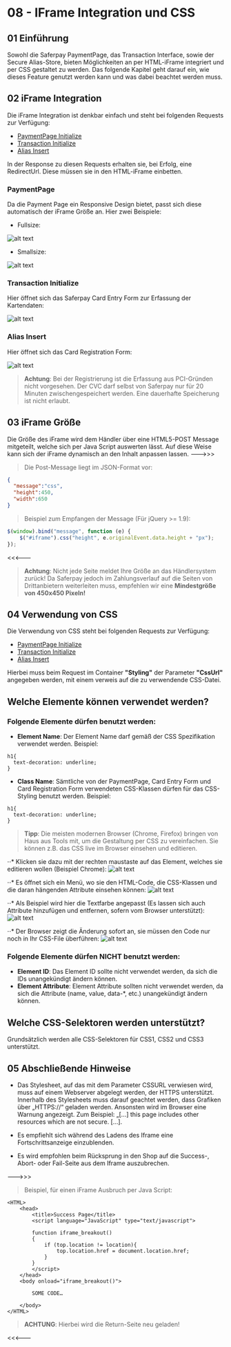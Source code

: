 # 08 - IFrame Integration und CSS

## <a name="css-start"></a> 01 Einführung

Sowohl die Saferpay PaymentPage, das Transaction Interface, sowie der Secure Alias-Store, bieten Möglichkeiten an per HTML-iFrame integriert und per CSS gestaltet zu werden.
Das folgende Kapitel geht darauf ein, wie dieses Feature genutzt werden kann und was dabei beachtet werden muss.

## <a name="css-iframe"></a> 02 iFrame Integration

Die iFrame Integration ist denkbar einfach und steht bei folgenden Requests zur Verfügung:

+ [PaymentPage Initialize](https://saferpay.github.io/jsonapi/#Payment_v1_PaymentPage_Initialize)
+ [Transaction Initialize](https://saferpay.github.io/jsonapi/#Payment_v1_Transaction_Initialize)
+ [Alias Insert](https://saferpay.github.io/jsonapi/#Payment_v1_Alias_Insert)

In der Response zu diesen Requests erhalten sie, bei Erfolg, eine RedirectUrl.
Diese müssen sie in den HTML-iFrame einbetten.

### PaymentPage

Da die Payment Page ein Responsive Design bietet, passt sich diese automatisch der iFrame Größe an.
Hier zwei Beispiele:

+ Fullsize:

![alt text](https://raw.githubusercontent.com/saferpay/sndbx/master/images/iFramefull.PNG "PaymentPage Fullsize")

+ Smallsize:

![alt text](https://raw.githubusercontent.com/saferpay/sndbx/master/images/iFramesml.PNG "PaymentPage Smallsize")

### Transaction Initialize

Hier öffnet sich das Saferpay Card Entry Form zur Erfassung der Kartendaten:

![alt text](https://raw.githubusercontent.com/saferpay/sndbx/master/images/transactioniframe.PNG "Card Entry Form")

### Alias Insert

Hier öffnet sich das Card Registration Form:

![alt text](https://raw.githubusercontent.com/saferpay/sndbx/master/images/scdiframe.PNG "Card Registration Form")
>
>    <i class="glyphicon glyphicon-hand-right"></i> **Achtung**: Bei der Registrierung ist die Erfassung aus PCI-Gründen nicht vorgesehen. Der CVC darf selbst von Saferpay nur für 20 Minuten zwischengespeichert werden. Eine dauerhafte Speicherung ist nicht erlaubt.
>

## <a name="css-iframe_size"></a> 03 iFrame Größe

Die Größe des iFrame wird dem Händler über eine HTML5-POST Message mitgeteilt, welche sich per Java Script auswerten lässt.
Auf diese Weise kann sich der iFrame dynamisch an den Inhalt anpassen lassen.
--->>>
>
>    <i class="glyphicon glyphicon-hand-right"></i> Die Post-Message liegt im JSON-Format vor:
>
```json
{  
  "message":"css",
  "height":450,
  "width":650
}
```

>
>    <i class="glyphicon glyphicon-hand-right"></i> Beispiel zum Empfangen der Message (Für jQuery >= 1.9):
>
```javascript
$(window).bind("message", function (e) {
	$("#iframe").css("height", e.originalEvent.data.height + "px");
});
```

<<<---

>
>    <i class="glyphicon glyphicon-hand-right"></i> **Achtung**: Nicht jede Seite meldet Ihre Größe an das Händlersystem zurück! Da Saferpay jedoch im Zahlungsverlauf auf die Seiten von Drittanbietern weiterleiten muss, empfehlen wir eine **Mindestgröße von 450x450 Pixeln!**
>

## <a name="css-css"></a> 04 Verwendung von CSS
Die Verwendung von CSS steht bei folgenden Requests zur Verfügung:

+ [PaymentPage Initialize](https://saferpay.github.io/jsonapi/#Payment_v1_PaymentPage_Initialize)
+ [Transaction Initialize](https://saferpay.github.io/jsonapi/#Payment_v1_Transaction_Initialize)
+ [Alias Insert](https://saferpay.github.io/jsonapi/#Payment_v1_Alias_Insert)

Hierbei muss beim Request im Container **"Styling"** der Parameter **"CssUrl"** angegeben werden, mit einem verweis auf die zu verwendende CSS-Datei.

## Welche Elemente können verwendet werden?

### Folgende Elemente dürfen benutzt werden:

+ **Element Name**: Der Element Name darf gemäß der CSS Spezifikation verwendet werden.
Beispiel:
```
h1{
  text-decoration: underline;
}
```

+ **Class Name**: Sämtliche von der PaymentPage, Card Entry Form und Card Registration Form verwendeten CSS-Klassen dürfen für das CSS-Styling benutzt werden.
Beispiel:
```
h1{
  text-decoration: underline;
}
```

>
>    <i class="glyphicon glyphicon-hand-right"></i> **Tipp**: Die meisten modernen Browser (Chrome, Firefox) bringen von Haus aus Tools mit, um die Gestaltung per CSS zu vereinfachen. Sie können z.B. das CSS live im Browser einsehen und editieren.
>

⋅⋅* Klicken sie dazu mit der rechten maustaste auf das Element, welches sie editieren wollen (Beispiel Chrome):
![alt text](https://raw.githubusercontent.com/saferpay/sndbx/master/images/CSSinspect1.png "CSS-Inspect 1")

⋅⋅* Es öffnet sich ein Menü, wo sie den HTML-Code, die CSS-Klassen und die daran hängenden Attribute einsehen können:
![alt text](https://raw.githubusercontent.com/saferpay/sndbx/master/images/CSSinspect2.png "CSS-Inspect 2")

⋅⋅* Als Beispiel wird hier die Textfarbe angepasst (Es lassen sich auch Attribute hinzufügen und entfernen, sofern vom Browser unterstützt):
![alt text](https://raw.githubusercontent.com/saferpay/sndbx/master/images/CSSinspect3.png "CSS-Inspect 3")

⋅⋅* Der Browser zeigt die Änderung sofort an, sie müssen den Code nur noch in Ihr CSS-File überführen:
![alt text](https://raw.githubusercontent.com/saferpay/sndbx/master/images/CSSinspect4.png "CSS-Inspect 4")


### Folgende Elemente dürfen **NICHT** benutzt werden:

+ **Element ID**: Das Element ID sollte nicht verwendet werden, da sich die IDs unangekündigt ändern können.
+ **Element Attribute**: Element Attribute sollten nicht verwendet werden, da sich die Attribute (name, value, data-*, etc.) unangekündigt ändern können.

## Welche CSS-Selektoren werden unterstützt?

Grundsätzlich werden alle CSS-Selektoren  für CSS1, CSS2 und CSS3 unterstützt.

## <a name="css-info"></a> 05 Abschließende Hinweise

+ Das Stylesheet, auf das mit dem Parameter CSSURL verwiesen wird, muss auf einem Webserver abgelegt werden, der HTTPS unterstützt. Innerhalb des Stylesheets muss darauf geachtet werden, dass Grafiken über „HTTPS://“ geladen werden. Ansonsten wird im Browser eine Warnung angezeigt. Zum Beispiel: „[…] this page includes other resources which are not secure. […].

+ Es empfiehlt sich während des Ladens des Iframe eine Fortschrittsanzeige einzublenden.

+ Es wird empfohlen beim Rücksprung in den Shop auf die Success-, Abort- oder Fail-Seite aus dem Iframe auszubrechen.

--->>>
>
>    <i class="glyphicon glyphicon-hand-right"></i> Beispiel, für einen iFrame Ausbruch per Java Script:
>
```
<HTML>
    <head>
        <title>Success Page</title>
        <script language="JavaScript" type="text/javascript">

        function iframe_breakout()
        {
            if (top.location != location){
                top.location.href = document.location.href;
            }
        }
        </script>
    </head>
    <body onload="iframe_breakout()">
		
        SOME CODE…
	
    </body>
</HTML>
```

>
>    <i class="glyphicon glyphicon-hand-right"></i> **ACHTUNG**: Hierbei wird die Return-Seite neu geladen!
>

<<<---
